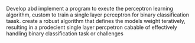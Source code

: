 
Develop  abd implement a program to exeute the perceptron learning algorithm, custom to train a single layer perceptron for binary classification taask. create a robust algorithm that defines the models weight teratively, resulting in a prodecient single layer percpetron cabable of effectively handling binary classification task or challenges
